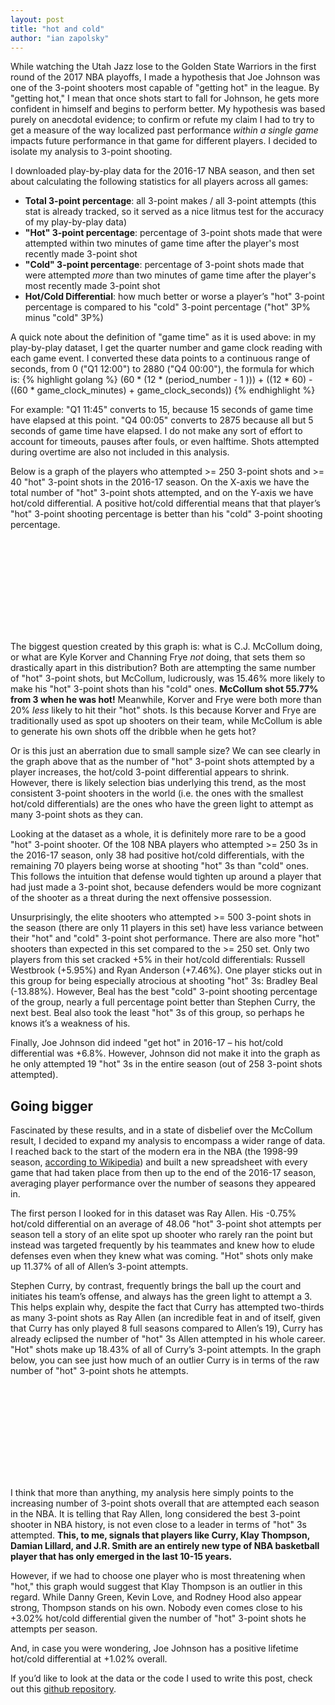 ```yaml
---
layout: post
title: "hot and cold"
author: "ian zapolsky"
---
```


While watching the Utah Jazz lose to the Golden State Warriors in the first round of the 2017 NBA playoffs, I made a hypothesis that Joe Johnson was one of the 3-point shooters most capable of "getting hot" in the league.
By "getting hot," I mean that once shots start to fall for Johnson, he gets more confident in himself and begins to perform better.
My hypothesis was based purely on anecdotal evidence; to confirm or refute my claim I had to try to get a measure of the way localized past performance _within a single game_ impacts future performance in that game for different players.
I decided to isolate my analysis to 3-point shooting.

I downloaded play-by-play data for the 2016-17 NBA season, and then set about calculating the following statistics for all players across all games:

  - **Total 3-point percentage**: all 3-point makes / all 3-point attempts (this stat is already tracked, so it served as a nice litmus test for the accuracy of my play-by-play data)
  - **"Hot" 3-point percentage**: percentage of 3-point shots made that were attempted within two minutes of game time after the player's most recently made 3-point shot
  - **"Cold" 3-point percentage**: percentage of 3-point shots made that were attempted _more_ than two minutes of game time after the player's most recently made 3-point shot
  - **Hot/Cold Differential**: how much better or worse a player’s "hot" 3-point percentage is compared to his "cold" 3-point percentage ("hot" 3P% minus "cold" 3P%)

A quick note about the definition of "game time" as it is used above: in my play-by-play dataset, I get the quarter number and game clock reading with each game event.
I converted these data points to a continuous range of seconds, from 0 ("Q1 12:00") to 2880 ("Q4 00:00"), the formula for which is:
{% highlight golang %}
    (60 * (12 * (period_number - 1 ))) +
    ((12 * 60) - ((60 * game_clock_minutes) + game_clock_seconds))
{% endhighlight %}

For example: "Q1 11:45" converts to 15, because 15 seconds of game time have elapsed at this point.
"Q4 00:05" converts to 2875 because all but 5 seconds of game time have elapsed.
I do not make any sort of effort to account for timeouts, pauses after fouls, or even halftime.
Shots attempted during overtime are also not included in this analysis.

Below is a graph of the players who attempted >= 250 3-point shots and >= 40 "hot" 3-point shots in the 2016-17 season.
On the X-axis we have the total number of "hot" 3-point shots attempted, and on the Y-axis we have hot/cold differential.
A positive hot/cold differential means that that player’s "hot" 3-point shooting percentage is better than his "cold" 3-point shooting percentage.

<div class="svgholder">
  <svg id="g1"></svg>
</div>

The biggest question created by this graph is: what is C.J. McCollum doing, or what are Kyle Korver and Channing Frye _not_ doing, that sets them so drastically apart in this distribution?
Both are attempting the same number of "hot" 3-point shots, but McCollum, ludicrously, was 15.46% more likely to make his "hot" 3-point shots than his "cold" ones.
**McCollum shot 55.77% from 3 when he was hot!**
Meanwhile, Korver and Frye were both more than 20% _less_ likely to hit their "hot" shots.
Is this because Korver and Frye are traditionally used as spot up shooters on their team, while McCollum is able to generate his own shots off the dribble when he gets hot?

Or is this just an aberration due to small sample size? We can see clearly in the graph above that as the number of "hot" 3-point shots attempted by a player increases, the hot/cold 3-point differential appears to shrink.
However, there is likely selection bias underlying this trend, as the most consistent 3-point shooters in the world (i.e. the ones with the smallest hot/cold differentials) are the ones who have the green light to attempt as many 3-point shots as they can.

Looking at the dataset as a whole, it is definitely more rare to be a good "hot" 3-point shooter.
Of the 108 NBA players who attempted >= 250 3s in the 2016-17 season, only 38 had positive hot/cold differentials, with the remaining 70 players being worse at shooting "hot" 3s than "cold" ones.
This follows the intuition that defense would tighten up around a player that had just made a 3-point shot, because defenders would be more cognizant of the shooter as a threat during the next offensive possession.

Unsurprisingly, the elite shooters who attempted >= 500 3-point shots in the season (there are only 11 players in this set) have less variance between their "hot" and "cold" 3-point shot performance.
There are also more "hot" shooters than expected in this set compared to the >= 250 set.
Only two players from this set cracked +5% in their hot/cold differentials: Russell Westbrook (+5.95%) and Ryan Anderson (+7.46%).
One player sticks out in this group for being especially atrocious at shooting "hot" 3s: Bradley Beal (-13.88%).
However, Beal has the best "cold" 3-point shooting percentage of the group, nearly a full percentage point better than Stephen Curry, the next best.
Beal also took the least "hot" 3s of this group, so perhaps he knows it’s a weakness of his.

Finally, Joe Johnson did indeed "get hot" in 2016-17 – his hot/cold differential was +6.8%.
However, Johnson did not make it into the graph as he only attempted 19 "hot" 3s in the entire season (out of 258 3-point shots attempted).

## Going bigger

Fascinated by these results, and in a state of disbelief over the McCollum result, I decided to expand my analysis to encompass a wider range of data.
I reached back to the start of the modern era in the NBA (the 1998-99 season, [according to Wikipedia][me]) and built a new spreadsheet with every game that had taken place from then up to the end of the 2016-17 season, averaging player performance over the number of seasons they appeared in.

The first person I looked for in this dataset was Ray Allen.
His -0.75% hot/cold differential on an average of 48.06 "hot" 3-point shot attempts per season tell a story of an elite spot up shooter who rarely ran the point but instead was targeted frequently by his teammates and knew how to elude defenses even when they knew what was coming.
"Hot" shots only make up 11.37% of all of Allen’s 3-point attempts.

Stephen Curry, by contrast, frequently brings the ball up the court and initiates his team’s offense, and always has the green light to attempt a 3.
This helps explain why, despite the fact that Curry has attempted two-thirds as many 3-point shots as Ray Allen (an incredible feat in and of itself, given that Curry has only played 8 full seasons compared to Allen’s 19), Curry has already eclipsed the number of "hot" 3s Allen attempted in his whole career.
"Hot" shots make up 18.43% of all of Curry’s 3-point attempts.
In the graph below, you can see just how much of an outlier Curry is in terms of the raw number of "hot" 3-point shots he attempts.

<div class="svgholder">
  <svg id="g2"></svg>
</div>

I think that more than anything, my analysis here simply points to the increasing number of 3-point shots overall that are attempted each season in the NBA.
It is telling that Ray Allen, long considered the best 3-point shooter in NBA history, is not even close to a leader in terms of "hot" 3s attempted.
**This, to me, signals that players like Curry, Klay Thompson, Damian Lillard, and J.R. Smith are an entirely new type of NBA basketball player that has only emerged in the last 10-15 years.**

However, if we had to choose one player who is most threatening when "hot," this graph would suggest that Klay Thompson is an outlier in this regard.
While Danny Green, Kevin Love, and Rodney Hood also appear strong, Thompson stands on his own.
Nobody even comes close to his +3.02% hot/cold differential given the number of "hot" 3-point shots he attempts per season.

And, in case you were wondering, Joe Johnson has a positive lifetime hot/cold differential at +1.02% overall.

If you’d like to look at the data or the code I used to write this post, check out this [github repository][ghr].

[me]:https://en.wikipedia.org/wiki/National_Basketball_Association#Modern_era
[ghr]:https://github.com/ianzapolsky/nbastats


<style>
.axis path,
.axis line {
  fill: none;
  stroke: #000;
  shape-rendering: crispEdges;
}

.svgholder {
  text-align: center;
}

.dot {
  stroke: #000;
}

.tooltip {
  position: absolute;
  padding-left: 2px;
  font-size: 12px;
  width: 200px;
  height: 28px;
  pointer-events: none;
}
</style>
<script src="http://d3js.org/d3.v3.min.js"></script>
<script>

var x = function() {
  var margin = {top: 20, right: 20, bottom: 30, left: 40},
      width = 500 - margin.left - margin.right,
      //height = 500 - margin.top - margin.bottom;
      height = 500 - margin.top - margin.bottom;
  
  /* 
   * value accessor - returns the value to encode for a given data object.
   * scale - maps value to a visual display encoding, such as a pixel position.
   * map function - maps from data value to display value
   * axis - sets up axis
   */ 
  
  // setup x 
  var xValue = function(d) { return d["Hot 3P Att"]; }, // data -> value
      xScale = d3.scale.linear().range([0, width]), // value -> display
      xMap = function(d) { return xScale(xValue(d));}, // data -> display
      xAxis = d3.svg.axis().scale(xScale).orient("bottom");
  
  // setup y
  var yValue = function(d) { return d["Hot/Cold Diff"];}, // data -> value
      yScale = d3.scale.linear().range([height, 0]), // value -> display
      yMap = function(d) { return yScale(yValue(d));}, // data -> display
      yAxis = d3.svg.axis().scale(yScale).orient("left");
  
  // setup fill color
  var cValue = function(d) { return d.Name;},
      color = d3.scale.category10();
  
  // add the graph canvas to the body of the webpage
  var svg = d3.select("#g1")
      .attr("width", width + margin.left + margin.right)
      .attr("height", height + margin.top + margin.bottom)
    .append("g")
      .attr("transform", "translate(" + margin.left + "," + margin.top + ")");
  
  // add the tooltip area to the webpage
  var tooltip = d3.select("body").append("div")
      .attr("class", "tooltip")
      .style("opacity", 0);
  
  // load data
  d3.csv("/assets/2016-17.csv", function(error, data) {
  //d3.csv("reports/avg.csv", function(error, data) {
  
    // change string (from CSV) into number format
    data.forEach(function(d) {
      d["Hot 3P Att"] = +d["Hot 3P Att"];
      d["Hot/Cold Diff"] = +d["Hot/Cold Diff"];
      d["Hot 3P%"] = +d["Hot 3P%"];
  //    console.log(d);
    });
  
    // don't want dots overlapping axis, so add in buffer to data domain
    xScale.domain([d3.min(data, xValue)-1, d3.max(data, xValue)+1]);
    //xScale.domain([50, d3.max(data, xValue)+1]);
    //yScale.domain([d3.min(data, yValue)-1, d3.max(data, yValue)+1]);
    yScale.domain([-25, 25]);
    //yScale.domain([-10, 10]);
  
    // x-axis
    svg.append("g")
        .attr("class", "x axis")
        .attr("transform", "translate(0," + height + ")")
        .call(xAxis)
      .append("text")
        .attr("class", "label")
        .attr("x", width)
        .attr("y", -6)
        .style("text-anchor", "end")
        .text("# Hot 3P Att");
  
    // y-axis
    svg.append("g")
        .attr("class", "y axis")
        .call(yAxis)
      .append("text")
        .attr("class", "label")
        .attr("transform", "rotate(-90)")
        .attr("y", 6)
        .attr("dy", ".71em")
        .style("text-anchor", "end")
        .text("Hot/Cold 3P% Differential");
  
    svg.append("line")
      .style("stroke", "black")
      .attr("x1", 0)
      .attr("y1", (height/2))
      .attr("x2", width)
      .attr("y2", (height/2));

    svg.append("text")
      .attr("x", (width/2))
      .attr("y", 0)
      .attr("text-anchor", "middle")
      .attr("font-size", "16px")
      .text("Hot/Cold Differential in 2016-17");
  
    // draw dots
    svg.selectAll(".dot")
        .data(data)
      .enter().append("circle")
      // .filter(function(d) { return d["Hot 3P Att"] >= 250 && d["Hot 3P Att"] >= 40; })
      //.filter(function(d) { return d["Hot 3P Att"] >= 500; })
      .filter(function(d) { return d["Hot 3P Att"] >= 40 && d["Total 3P Att"] > 250; })
        .attr("class", "dot")
        .attr("r", 3.5)
        .attr("cx", xMap)
        .attr("cy", yMap)
        .style("fill", function(d) { return color(cValue(d));}) 
        .on("mouseover", function(d) {
            tooltip.transition()
                 .duration(200)
                 .style("opacity", .9);
            tooltip.html(d["Name"] + "<br/> (" + xValue(d)
            + ", " + yValue(d).toFixed(2) + "%)")
                 .style("left", (d3.event.pageX + 5) + "px")
                 .style("top", (d3.event.pageY - 28) + "px");
        })
        .on("mouseout", function(d) {
            tooltip.transition()
                 .duration(500)
                 .style("opacity", 0);
        });
  });
};

var y = function() {
  var margin = {top: 20, right: 20, bottom: 30, left: 40},
      width = 500 - margin.left - margin.right,
      //height = 500 - margin.top - margin.bottom;
      height = 500 - margin.top - margin.bottom;
  
  /* 
   * value accessor - returns the value to encode for a given data object.
   * scale - maps value to a visual display encoding, such as a pixel position.
   * map function - maps from data value to display value
   * axis - sets up axis
   */ 
  
  // setup x 
  var xValue = function(d) { return d["Hot 3P Att"]; }, // data -> value
      xScale = d3.scale.linear().range([0, width]), // value -> display
      xMap = function(d) { return xScale(xValue(d));}, // data -> display
      xAxis = d3.svg.axis().scale(xScale).orient("bottom");
  
  // setup y
  var yValue = function(d) { return d["Hot/Cold Diff"];}, // data -> value
      yScale = d3.scale.linear().range([height, 0]), // value -> display
      yMap = function(d) { return yScale(yValue(d));}, // data -> display
      yAxis = d3.svg.axis().scale(yScale).orient("left");
  
  // setup fill color
  var cValue = function(d) { return d.Name;},
      color = d3.scale.category10();
  
  // add the graph canvas to the body of the webpage
  var svg = d3.select("#g2")
      .attr("width", width + margin.left + margin.right)
      .attr("height", height + margin.top + margin.bottom)
    .append("g")
      .attr("transform", "translate(" + margin.left + "," + margin.top + ")");
  
  // add the tooltip area to the webpage
  var tooltip = d3.select("body").append("div")
      .attr("class", "tooltip")
      .style("opacity", 0);
  
  // load data
  //d3.csv("reports/2016-17.csv", function(error, data) {
  d3.csv("/assets/avg.csv", function(error, data) {
  
    // change string (from CSV) into number format
    data.forEach(function(d) {
      d["Hot 3P Att"] = +d["Hot 3P Att"];
      d["Hot/Cold Diff"] = +d["Hot/Cold Diff"];
      d["Hot 3P%"] = +d["Hot 3P%"];
  //    console.log(d);
    });
  
    // don't want dots overlapping axis, so add in buffer to data domain
    xScale.domain([d3.min(data, xValue)-1, d3.max(data, xValue)+1]);
    //xScale.domain([50, d3.max(data, xValue)+1]);
    //yScale.domain([d3.min(data, yValue)-1, d3.max(data, yValue)+1]);
    //yScale.domain([-25, 25]);
    yScale.domain([-10, 10]);
  
    // x-axis
    svg.append("g")
        .attr("class", "x axis")
        .attr("transform", "translate(0," + height + ")")
        .call(xAxis)
      .append("text")
        .attr("class", "label")
        .attr("x", width)
        .attr("y", -6)
        .style("text-anchor", "end")
        .text("Avg # Hot 3P Att per Season");
  
    // y-axis
    svg.append("g")
        .attr("class", "y axis")
        .call(yAxis)
      .append("text")
        .attr("class", "label")
        .attr("transform", "rotate(-90)")
        .attr("y", 6)
        .attr("dy", ".71em")
        .style("text-anchor", "end")
        .text("Hot/Cold 3P% Differential");
  
    svg.append("line")
      .style("stroke", "black")
      .attr("x1", 0)
      .attr("y1", (height/2))
      .attr("x2", width)
      .attr("y2", (height/2));

    svg.append("text")
      .attr("x", (width/2))
      .attr("y", 0)
      .attr("text-anchor", "middle")
      .attr("font-size", "16px")
      .text("Avg Hot/Cold Differential for all games 1998-2017");
  
    // draw dots
    svg.selectAll(".dot")
        .data(data)
      .enter().append("circle")
      // .filter(function(d) { return d["Hot 3P Att"] >= 250 && d["Hot 3P Att"] >= 40; })
      //.filter(function(d) { return d["Hot 3P Att"] >= 500; })
      .filter(function(d) { return d["Hot 3P Att"] >= 30 && d["Total 3P Att"] > 250; })
        .attr("class", "dot")
        .attr("r", 3.5)
        .attr("cx", xMap)
        .attr("cy", yMap)
        .style("fill", function(d) { return color(cValue(d));}) 
        .on("mouseover", function(d) {
            tooltip.transition()
                 .duration(200)
                 .style("opacity", .9);
            tooltip.html(d["Name"] + "<br/> (" + xValue(d).toFixed(2)
            + ", " + yValue(d).toFixed(2) + "%)")
                 .style("left", (d3.event.pageX + 5) + "px")
                 .style("top", (d3.event.pageY - 28) + "px");
        })
        .on("mouseout", function(d) {
            tooltip.transition()
                 .duration(500)
                 .style("opacity", 0);
        });
  });
};

x();
y();

</script>
